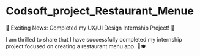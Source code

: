# Codsoft_project_Restaurant_Menue
🚀 Exciting News: Completed my UX/UI Design Internship Project! 🚀

I am thrilled to share that I have successfully completed my internship project focused on creating a restaurant menu app. 🎨🍽️
